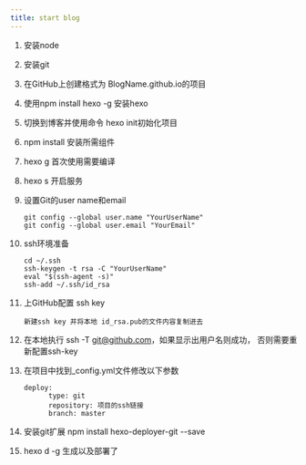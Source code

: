 ```yaml
---
title: start blog
---
```

1. 安装node
2. 安装git
3. 在GitHub上创建格式为 BlogName.github.io的项目
4. 使用npm install hexo -g 安装hexo
5. 切换到博客并使用命令 hexo init初始化项目
6. npm install 安装所需组件
7. hexo g 首次使用需要编译
8. hexo s 开启服务
9. 设置Git的user name和email
    
       git config --global user.name "YourUserName"
       git config --global user.email "YourEmail"

10. ssh环境准备
    
        cd ~/.ssh
        ssh-keygen -t rsa -C "YourUserName"
        eval "$(ssh-agent -s)"
        ssh-add ~/.ssh/id_rsa

11. 上GitHub配置 ssh key
        
        新建ssh key 并将本地 id_rsa.pub的文件内容复制进去
        
12. 在本地执行 ssh -T git@github.com，如果显示出用户名则成功， 否则需要重新配置ssh-key

13. 在项目中找到_config.yml文件修改以下参数

        deploy:
              type: git
              repository: 项目的ssh链接
              branch: master

14. 安装git扩展 npm install hexo-deployer-git --save
15. hexo d -g 生成以及部署了
